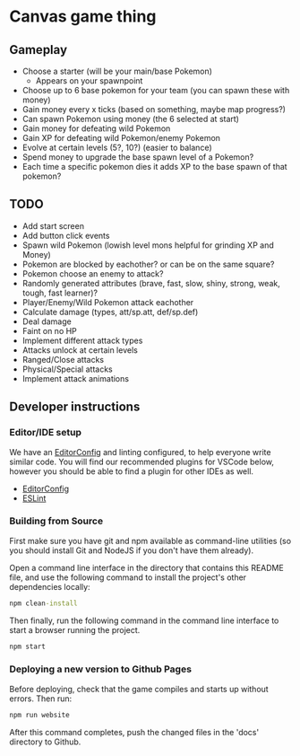 # Canvas game thing

## Gameplay

- Choose a starter (will be your main/base Pokemon)
  - Appears on your spawnpoint
- Choose up to 6 base pokemon for your team (you can spawn these with money)
- Gain money every x ticks (based on something, maybe map progress?)
- Can spawn Pokemon using money (the 6 selected at start)
- Gain money for defeating wild Pokemon
- Gain XP for defeating wild Pokemon/enemy Pokemon
- Evolve at certain levels (5?, 10?) (easier to balance)
- Spend money to upgrade the base spawn level of a Pokemon?
- Each time a specific pokemon dies it adds XP to the base spawn of that pokemon?

## TODO

- Add start screen
- Add button click events
- Spawn wild Pokemon (lowish level mons helpful for grinding XP and Money)
- Pokemon are blocked by eachother? or can be on the same square?
- Pokemon choose an enemy to attack?
- Randomly generated attributes (brave, fast, slow, shiny, strong, weak, tough, fast learner)?
- Player/Enemy/Wild Pokemon attack eachother
- Calculate damage (types, att/sp.att, def/sp.def)
- Deal damage
- Faint on no HP
- Implement different attack types
- Attacks unlock at certain levels
- Ranged/Close attacks
- Physical/Special attacks
- Implement attack animations

## Developer instructions

### Editor/IDE setup

We have an [EditorConfig](https://editorconfig.org/) and linting configured, to help everyone write similar code. You will find our recommended plugins for VSCode below, however you should be able to find a plugin for other IDEs as well.

* [EditorConfig](https://marketplace.visualstudio.com/items?itemName=EditorConfig.EditorConfig)
* [ESLint](https://marketplace.visualstudio.com/items?itemName=dbaeumer.vscode-eslint)

### Building from Source

First make sure you have git and npm available as command-line utilities (so you should install Git and NodeJS if you don't have them already).

Open a command line interface in the directory that contains this README file, and use the following command to install the project's other dependencies locally:
```cmd
npm clean-install
```

Then finally, run the following command in the command line interface to start a browser running the project.
```cmd
npm start
```

### Deploying a new version to Github Pages
Before deploying, check that the game compiles and starts up without errors. Then run:
```cmd
npm run website
```

After this command completes, push the changed files in the 'docs' directory to Github.
